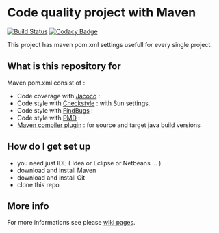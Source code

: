 # Code quality project with Maven #

[![Build Status](https://travis-ci.org/peterszatmary/code-quality-maven-project.svg?branch=master)](https://travis-ci.org/peterszatmary/code-quality-maven-project)
[![Codacy Badge](https://api.codacy.com/project/badge/Grade/ca94edd133f747bba11bba5eb88380ec)](https://www.codacy.com/app/peterszatmary/code-quality-maven-project?utm_source=github.com&amp;utm_medium=referral&amp;utm_content=peterszatmary/code-quality-maven-project&amp;utm_campaign=Badge_Grade)

This project has maven pom.xml settings usefull for every single project.

## What is this repository for ##

Maven pom.xml consist of :

*   Code coverage with [Jacoco](http://eclemma.org/jacoco/) : 
*   Code style with [Checkstyle](http://checkstyle.sourceforge.net/) : with Sun settings.
*   Code style with [FindBugs](http://findbugs.sourceforge.net/) :
*   Code style with [PMD](https://pmd.github.io/) :
*   [Maven compiler plugin](https://maven.apache.org/plugins/maven-compiler-plugin/) : for source and target java build versions

## How do I get set up ##

*   you need just IDE ( Idea or Eclipse or Netbeans ... ) 
*   download and install Maven
*   download and install Git 
*   clone this repo

## More info ##
For more informations see please [wiki pages](https://github.com/peterszatmary/code-quality-maven-project/wiki).